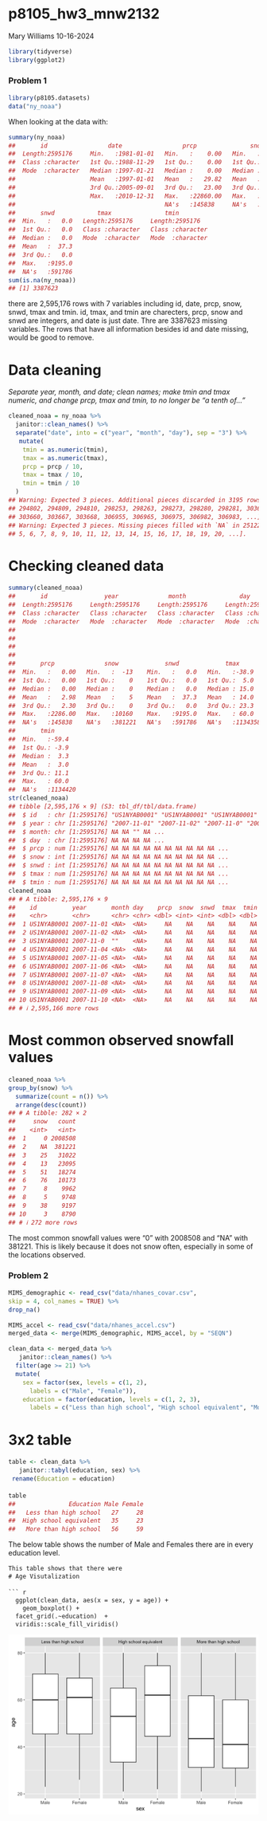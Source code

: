 p8105_hw3_mnw2132
================
Mary Williams
10-16-2024

``` r
library(tidyverse)
library(ggplot2)
```

### Problem 1

``` r
library(p8105.datasets)
data("ny_noaa")
```

When looking at the data with:

``` r
summary(ny_noaa)
##       id                 date                 prcp               snow       
##  Length:2595176     Min.   :1981-01-01   Min.   :    0.00   Min.   :  -13   
##  Class :character   1st Qu.:1988-11-29   1st Qu.:    0.00   1st Qu.:    0   
##  Mode  :character   Median :1997-01-21   Median :    0.00   Median :    0   
##                     Mean   :1997-01-01   Mean   :   29.82   Mean   :    5   
##                     3rd Qu.:2005-09-01   3rd Qu.:   23.00   3rd Qu.:    0   
##                     Max.   :2010-12-31   Max.   :22860.00   Max.   :10160   
##                                          NA's   :145838     NA's   :381221  
##       snwd            tmax               tmin          
##  Min.   :   0.0   Length:2595176     Length:2595176    
##  1st Qu.:   0.0   Class :character   Class :character  
##  Median :   0.0   Mode  :character   Mode  :character  
##  Mean   :  37.3                                        
##  3rd Qu.:   0.0                                        
##  Max.   :9195.0                                        
##  NA's   :591786
sum(is.na(ny_noaa))
## [1] 3387623
```

there are 2,595,176 rows with 7 variables including id, date, prcp,
snow, snwd, tmax and tmin. id, tmax, and tmin are charecters, prcp, snow
and snwd are integers, and date is just date. Thre are 3387623 missing
variables. The rows that have all information besides id and date
missing, would be good to remove.

# Data cleaning

*Separate year, month, and date; clean names; make tmin and tmax
numeric, and change prcp, tmax and tmin, to no longer be “a tenth of…”*

``` r
cleaned_noaa = ny_noaa %>%
  janitor::clean_names() %>%
  separate("date", into = c("year", "month", "day"), sep = "3") %>%
   mutate(
    tmin = as.numeric(tmin),
    tmax = as.numeric(tmax),
    prcp = prcp / 10,
    tmax = tmax / 10,
    tmin = tmin / 10
  )
## Warning: Expected 3 pieces. Additional pieces discarded in 3195 rows [294782, 294792,
## 294802, 294809, 294810, 298253, 298263, 298273, 298280, 298281, 303640, 303650,
## 303660, 303667, 303668, 306955, 306965, 306975, 306982, 306983, ...].
## Warning: Expected 3 pieces. Missing pieces filled with `NA` in 2512229 rows [1, 2, 3, 4,
## 5, 6, 7, 8, 9, 10, 11, 12, 13, 14, 15, 16, 17, 18, 19, 20, ...].
```

# Checking cleaned data

``` r
summary(cleaned_noaa)
##       id                year              month               day           
##  Length:2595176     Length:2595176     Length:2595176     Length:2595176    
##  Class :character   Class :character   Class :character   Class :character  
##  Mode  :character   Mode  :character   Mode  :character   Mode  :character  
##                                                                             
##                                                                             
##                                                                             
##                                                                             
##       prcp              snow             snwd             tmax        
##  Min.   :   0.00   Min.   :  -13    Min.   :   0.0   Min.   :-38.9    
##  1st Qu.:   0.00   1st Qu.:    0    1st Qu.:   0.0   1st Qu.:  5.0    
##  Median :   0.00   Median :    0    Median :   0.0   Median : 15.0    
##  Mean   :   2.98   Mean   :    5    Mean   :  37.3   Mean   : 14.0    
##  3rd Qu.:   2.30   3rd Qu.:    0    3rd Qu.:   0.0   3rd Qu.: 23.3    
##  Max.   :2286.00   Max.   :10160    Max.   :9195.0   Max.   : 60.0    
##  NA's   :145838    NA's   :381221   NA's   :591786   NA's   :1134358  
##       tmin        
##  Min.   :-59.4    
##  1st Qu.: -3.9    
##  Median :  3.3    
##  Mean   :  3.0    
##  3rd Qu.: 11.1    
##  Max.   : 60.0    
##  NA's   :1134420
str(cleaned_noaa)
## tibble [2,595,176 × 9] (S3: tbl_df/tbl/data.frame)
##  $ id   : chr [1:2595176] "US1NYAB0001" "US1NYAB0001" "US1NYAB0001" "US1NYAB0001" ...
##  $ year : chr [1:2595176] "2007-11-01" "2007-11-02" "2007-11-0" "2007-11-04" ...
##  $ month: chr [1:2595176] NA NA "" NA ...
##  $ day  : chr [1:2595176] NA NA NA NA ...
##  $ prcp : num [1:2595176] NA NA NA NA NA NA NA NA NA NA ...
##  $ snow : int [1:2595176] NA NA NA NA NA NA NA NA NA NA ...
##  $ snwd : int [1:2595176] NA NA NA NA NA NA NA NA NA NA ...
##  $ tmax : num [1:2595176] NA NA NA NA NA NA NA NA NA NA ...
##  $ tmin : num [1:2595176] NA NA NA NA NA NA NA NA NA NA ...
cleaned_noaa
## # A tibble: 2,595,176 × 9
##    id          year       month day    prcp  snow  snwd  tmax  tmin
##    <chr>       <chr>      <chr> <chr> <dbl> <int> <int> <dbl> <dbl>
##  1 US1NYAB0001 2007-11-01 <NA>  <NA>     NA    NA    NA    NA    NA
##  2 US1NYAB0001 2007-11-02 <NA>  <NA>     NA    NA    NA    NA    NA
##  3 US1NYAB0001 2007-11-0  ""    <NA>     NA    NA    NA    NA    NA
##  4 US1NYAB0001 2007-11-04 <NA>  <NA>     NA    NA    NA    NA    NA
##  5 US1NYAB0001 2007-11-05 <NA>  <NA>     NA    NA    NA    NA    NA
##  6 US1NYAB0001 2007-11-06 <NA>  <NA>     NA    NA    NA    NA    NA
##  7 US1NYAB0001 2007-11-07 <NA>  <NA>     NA    NA    NA    NA    NA
##  8 US1NYAB0001 2007-11-08 <NA>  <NA>     NA    NA    NA    NA    NA
##  9 US1NYAB0001 2007-11-09 <NA>  <NA>     NA    NA    NA    NA    NA
## 10 US1NYAB0001 2007-11-10 <NA>  <NA>     NA    NA    NA    NA    NA
## # ℹ 2,595,166 more rows
```

# Most common observed snowfall values

``` r
cleaned_noaa %>%
group_by(snow) %>%
  summarize(count = n()) %>%
  arrange(desc(count))
## # A tibble: 282 × 2
##     snow   count
##    <int>   <int>
##  1     0 2008508
##  2    NA  381221
##  3    25   31022
##  4    13   23095
##  5    51   18274
##  6    76   10173
##  7     8    9962
##  8     5    9748
##  9    38    9197
## 10     3    8790
## # ℹ 272 more rows
```

The most common snowfall values were “0” with 2008508 and “NA” with
381221. This is likely because it does not snow often, especially in
some of the locations observed.

### Problem 2

``` r
MIMS_demographic <- read_csv("data/nhanes_covar.csv",
skip = 4, col_names = TRUE) %>%
drop_na()
```

``` r
MIMS_accel <- read_csv("data/nhanes_accel.csv")
merged_data <- merge(MIMS_demographic, MIMS_accel, by = "SEQN")
```

``` r
clean_data <- merged_data %>%
   janitor::clean_names() %>%
  filter(age >= 21) %>%
  mutate(
    sex = factor(sex, levels = c(1, 2), 
      labels = c("Male", "Female")),
    education = factor(education, levels = c(1, 2, 3), 
      labels = c("Less than high school", "High school equivalent", "More than high school")))
```

# 3x2 table

``` r
table <- clean_data %>%
   janitor::tabyl(education, sex) %>%
 rename(Education = education)

table
##               Education Male Female
##   Less than high school   27     28
##  High school equivalent   35     23
##   More than high school   56     59
```

The below table shows the number of Male and Females there are in every
education level.

    This table shows that there were 
    # Age Visutalization

    ``` r
      ggplot(clean_data, aes(x = sex, y = age)) + 
        geom_boxplot() +
      facet_grid(.~education)  +         
      viridis::scale_fill_viridis()  

![](p8105_hw3_mnw2132_files/figure-gfm/unnamed-chunk-8-1.png)<!-- -->
